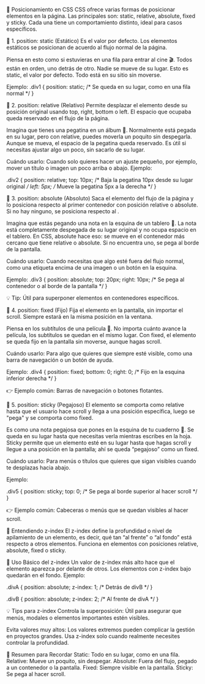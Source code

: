 🎯 Posicionamiento en CSS
CSS ofrece varias formas de posicionar elementos en la página. Las principales son: static, relative, absolute, fixed y sticky. Cada una tiene un comportamiento distinto, ideal para casos específicos.

🔹 1. position: static (Estático)
Es el valor por defecto. Los elementos estáticos se posicionan de acuerdo al flujo normal de la página.

Piensa en esto como si estuvieras en una fila para entrar al cine 🎬. Todos están en orden, uno detrás de otro. Nadie se mueve de su lugar. Esto es static, el valor por defecto. Todo está en su sitio sin moverse.

Ejemplo:
.div1 {
  position: static; /* Se queda en su lugar, como en una fila normal */
}

🔹 2. position: relative (Relativo)
Permite desplazar el elemento desde su posición original usando top, right, bottom o left. El espacio que ocupaba queda reservado en el flujo de la página.

Imagina que tienes una pegatina en un álbum 📒. Normalmente está pegada en su lugar, pero con relative, puedes moverla un poquito sin despegarla. Aunque se mueva, el espacio de la pegatina queda reservado. Es útil si necesitas ajustar algo un poco, sin sacarlo de su lugar.

Cuándo usarlo: Cuando solo quieres hacer un ajuste pequeño, por ejemplo, mover un título o imagen un poco arriba o abajo.
Ejemplo:

.div2 {
  position: relative;
  top: 10px; /* Baja la pegatina 10px desde su lugar original */
  left: 5px; /* Mueve la pegatina 5px a la derecha */
}

🔹 3. position: absolute (Absoluto)
Saca el elemento del flujo de la página y lo posiciona respecto al primer contenedor con posición relative o absolute. Si no hay ninguno, se posiciona respecto al <body>.

Imagina que estás pegando una nota en la esquina de un tablero 🎯. La nota está completamente despegada de su lugar original y no ocupa espacio en el tablero. En CSS, absolute hace eso: se mueve en el contenedor más cercano que tiene relative o absolute. Si no encuentra uno, se pega al borde de la pantalla.

Cuándo usarlo: Cuando necesitas que algo esté fuera del flujo normal, como una etiqueta encima de una imagen o un botón en la esquina.

Ejemplo:
.div3 {
  position: absolute;
  top: 20px;
  right: 10px; /* Se pega al contenedor o al borde de la pantalla */
}

💡 Tip: Útil para superponer elementos en contenedores específicos.

🔹 4. position: fixed (Fijo)
Fija el elemento en la pantalla, sin importar el scroll. Siempre estará en la misma posición en la ventana.

Piensa en los subtítulos de una película 🎥. No importa cuánto avance la película, los subtítulos se quedan en el mismo lugar. Con fixed, el elemento se queda fijo en la pantalla sin moverse, aunque hagas scroll.

Cuándo usarlo: Para algo que quieres que siempre esté visible, como una barra de navegación o un botón de ayuda.

Ejemplo:
.div4 {
  position: fixed;
  bottom: 0;
  right: 0; /* Fijo en la esquina inferior derecha */
}


👉 Ejemplo común: Barras de navegación o botones flotantes.

🔹 5. position: sticky (Pegajoso)
El elemento se comporta como relative hasta que el usuario hace scroll y llega a una posición específica, luego se "pega" y se comporta como fixed.

Es como una nota pegajosa que pones en la esquina de tu cuaderno 📒. Se queda en su lugar hasta que necesitas verla mientras escribes en la hoja. Sticky permite que un elemento esté en su lugar hasta que hagas scroll y llegue a una posición en la pantalla; ahí se queda “pegajoso” como un fixed.

Cuándo usarlo: Para menús o títulos que quieres que sigan visibles cuando te desplazas hacia abajo.

Ejemplo:

.div5 {
  position: sticky;
  top: 0; /* Se pega al borde superior al hacer scroll */
}

👉 Ejemplo común: Cabeceras o menús que se quedan visibles al hacer scroll.

🎩 Entendiendo z-index
El z-index define la profundidad o nivel de apilamiento de un elemento, es decir, qué tan “al frente” o “al fondo” está respecto a otros elementos. Funciona en elementos con posiciones relative, absolute, fixed o sticky.

🌟 Uso Básico del z-index
Un valor de z-index más alto hace que el elemento aparezca por delante de otros.
Los elementos con z-index bajo quedarán en el fondo.
Ejemplo:

.divA {
  position: absolute;
  z-index: 1; /* Detrás de divB */
}

.divB {
  position: absolute;
  z-index: 2; /* Al frente de divA */
}

💡 Tips para z-index
Controla la superposición: Útil para asegurar que menús, modales o elementos importantes estén visibles.

Evita valores muy altos: Los valores extremos pueden complicar la gestión en proyectos grandes. Usa z-index solo cuando realmente necesites controlar la profundidad.

🧲 Resumen para Recordar
Static: Todo en su lugar, como en una fila.
Relative: Mueve un poquito, sin despegar.
Absolute: Fuera del flujo, pegado a un contenedor o la pantalla.
Fixed: Siempre visible en la pantalla.
Sticky: Se pega al hacer scroll.



